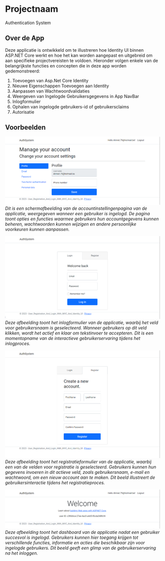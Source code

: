 # Projectnaam

Authentication System

## Over de App

Deze applicatie is ontwikkeld om te illustreren hoe Identity UI binnen ASP.NET Core werkt en hoe het kan worden aangepast en uitgebreid om aan specifieke projectvereisten te voldoen. Hieronder volgen enkele van de belangrijkste functies en concepten die in deze app worden gedemonstreerd:

1. Toevoegen van Asp.Net Core Identity
2. Nieuwe Eigenschappen Toevoegen aan Identity
3. Aanpassen van Wachtwoordvalidaties
4. Weergeven van Ingelogde Gebruikersgegevens in App NavBar
5. Inlogformulier
6. Ophalen van ingelogde gebruikers-id of gebruikersclaims
7. Autorisatie

## Voorbeelden

![Voorbeeldafbeelding 1](Images/Account-Settings-Logged-In.png)
*Dit is een schermafbeelding van de accountinstellingenpagina van de applicatie, weergegeven wanneer een gebruiker is ingelogd. De pagina toont opties en functies waarmee gebruikers hun accountgegevens kunnen beheren, wachtwoorden kunnen wijzigen en andere persoonlijke voorkeuren kunnen aanpassen.*

![Voorbeeldafbeelding 2](Images/Form-Login-Selected.png)
*Deze afbeelding toont het inlogformulier van de applicatie, waarbij het veld voor gebruikersnaam is geselecteerd. Wanneer gebruikers op dit veld klikken, wordt het actief en klaar om tekstinvoer te accepteren. Dit is een momentopname van de interactieve gebruikerservaring tijdens het inlogproces.*

![Voorbeeldafbeelding 3](Images/Form-Register-Selected.png)
*Deze afbeelding toont het registratieformulier van de applicatie, waarbij een van de velden voor registratie is geselecteerd. Gebruikers kunnen hun gegevens invoeren in dit actieve veld, zoals gebruikersnaam, e-mail en wachtwoord, om een nieuw account aan te maken. Dit beeld illustreert de gebruikersinteractie tijdens het registratieproces.*

![Voorbeeldafbeelding 4](Images/Logged-In.png)
*Deze afbeelding toont het dashboard van de applicatie nadat een gebruiker succesvol is ingelogd. Gebruikers kunnen hier toegang krijgen tot verschillende functies, informatie en acties die beschikbaar zijn voor ingelogde gebruikers. Dit beeld geeft een glimp van de gebruikerservaring na het inloggen.*